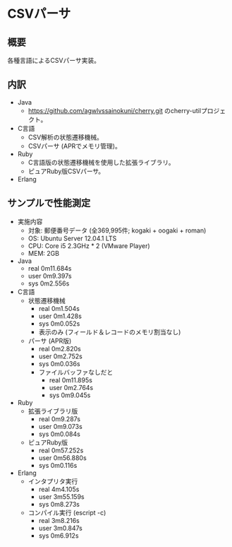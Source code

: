 CSVパーサ
=========

概要
----
各種言語によるCSVパーサ実装。

内訳
----
* Java
  * https://github.com/agwlvssainokuni/cherry.git のcherry-utilプロジェクト。
* C言語
  * CSV解析の状態遷移機械。
  * CSVパーサ (APRでメモリ管理)。
* Ruby
  * C言語版の状態遷移機械を使用した拡張ライブラリ。
  * ピュアRuby版CSVパーサ。
* Erlang

サンプルで性能測定
------------------
* 実施内容
  * 対象: 郵便番号データ (全369,995件; kogaki + oogaki + roman)
  * OS: Ubuntu Server 12.04.1 LTS
  * CPU: Core i5 2.3GHz * 2 (VMware Player)
  * MEM: 2GB
* Java
  * real    0m11.684s
  * user    0m9.397s
  * sys     0m2.556s
* C言語
  * 状態遷移機械
    * real    0m1.504s
    * user    0m1.428s
    * sys     0m0.052s
    * 表示のみ (フィールド＆レコードのメモリ割当なし)
  * パーサ (APR版)
    * real    0m2.820s
    * user    0m2.752s
    * sys     0m0.036s
    * ファイルバッファなしだと
      * real    0m11.895s
      * user    0m2.764s
      * sys     0m9.045s
* Ruby
  * 拡張ライブラリ版
    * real    0m9.287s
    * user    0m9.073s
    * sys     0m0.084s
  * ピュアRuby版
    * real    0m57.252s
    * user    0m56.880s
    * sys     0m0.116s
* Erlang
  * インタプリタ実行
    * real    4m4.105s
    * user    3m55.159s
    * sys     0m8.273s
  * コンパイル実行 (escript -c)
    * real    3m8.216s
    * user    3m0.847s
    * sys     0m6.912s
